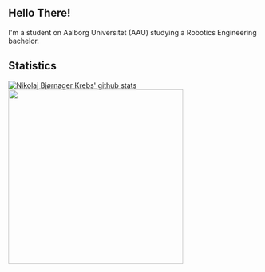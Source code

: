 ## Hello There!
I'm a student on Aalborg Universitet (AAU) studying a Robotics Engineering bachelor.

## Statistics
[![Nikolaj Bjørnager Krebs' github stats](https://github-readme-stats.vercel.app/api?username=nikobk&count_private=true&show_icons=true&theme=github_dark)](https://github.com/nikobk)<img align="top" width="350px" src="https://github-readme-stats.vercel.app/api/top-langs/?username=NikoBK&layout=compact&hide_border=true&card_width=200&bg_color=0D1117&title_color=FFFFFF&text_color=FFFFFF"/>
